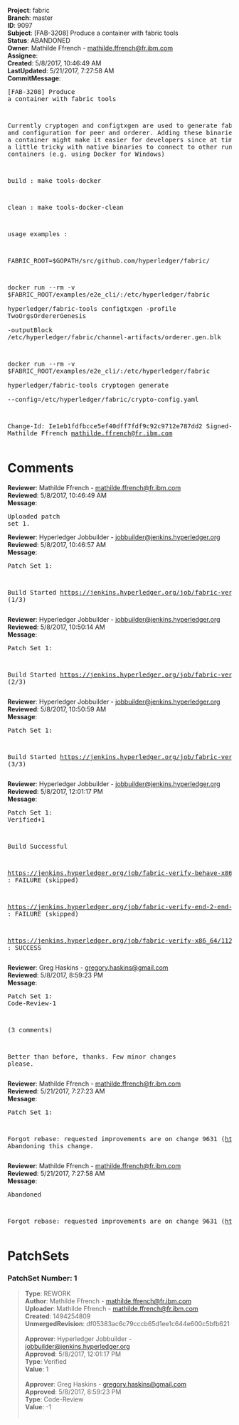 <strong>Project</strong>: fabric<br><strong>Branch</strong>: master<br><strong>ID</strong>: 9097<br><strong>Subject</strong>: [FAB-3208] Produce a container with fabric tools<br><strong>Status</strong>: ABANDONED<br><strong>Owner</strong>: Mathilde Ffrench - mathilde.ffrench@fr.ibm.com<br><strong>Assignee</strong>:<br><strong>Created</strong>: 5/8/2017, 10:46:49 AM<br><strong>LastUpdated</strong>: 5/21/2017, 7:27:58 AM<br><strong>CommitMessage</strong>:<br><pre>[FAB-3208] Produce a container with fabric tools

Currently cryptogen and configtxgen are used to generate fabric PKI and
configuration for peer and orderer. Adding these binaries inside of a
container might make it easier for developers since at times it can be a
little tricky with native binaries to connect to other running containers
(e.g. using Docker for Windows)

build : make tools-docker

clean : make tools-docker-clean

usage examples :

FABRIC_ROOT=$GOPATH/src/github.com/hyperledger/fabric/

docker run --rm -v $FABRIC_ROOT/examples/e2e_cli/:/etc/hyperledger/fabric \
hyperledger/fabric-tools configtxgen -profile TwoOrgsOrdererGenesis \
-outputBlock /etc/hyperledger/fabric/channel-artifacts/orderer.gen.blk

docker run --rm -v $FABRIC_ROOT/examples/e2e_cli/:/etc/hyperledger/fabric \
hyperledger/fabric-tools cryptogen generate \
--config=/etc/hyperledger/fabric/crypto-config.yaml

Change-Id: Ie1eb1fdfbcce5ef40dff7fdf9c92c9712e787dd2
Signed-off-by: Mathilde Ffrench <mathilde.ffrench@fr.ibm.com>
</pre><h1>Comments</h1><strong>Reviewer</strong>: Mathilde Ffrench - mathilde.ffrench@fr.ibm.com<br><strong>Reviewed</strong>: 5/8/2017, 10:46:49 AM<br><strong>Message</strong>: <pre>Uploaded patch set 1.</pre><strong>Reviewer</strong>: Hyperledger Jobbuilder - jobbuilder@jenkins.hyperledger.org<br><strong>Reviewed</strong>: 5/8/2017, 10:46:57 AM<br><strong>Message</strong>: <pre>Patch Set 1:

Build Started https://jenkins.hyperledger.org/job/fabric-verify-behave-x86_64/5346/ (1/3)</pre><strong>Reviewer</strong>: Hyperledger Jobbuilder - jobbuilder@jenkins.hyperledger.org<br><strong>Reviewed</strong>: 5/8/2017, 10:50:14 AM<br><strong>Message</strong>: <pre>Patch Set 1:

Build Started https://jenkins.hyperledger.org/job/fabric-verify-x86_64/11287/ (2/3)</pre><strong>Reviewer</strong>: Hyperledger Jobbuilder - jobbuilder@jenkins.hyperledger.org<br><strong>Reviewed</strong>: 5/8/2017, 10:50:59 AM<br><strong>Message</strong>: <pre>Patch Set 1:

Build Started https://jenkins.hyperledger.org/job/fabric-verify-end-2-end-x86_64/2816/ (3/3)</pre><strong>Reviewer</strong>: Hyperledger Jobbuilder - jobbuilder@jenkins.hyperledger.org<br><strong>Reviewed</strong>: 5/8/2017, 12:01:17 PM<br><strong>Message</strong>: <pre>Patch Set 1: Verified+1

Build Successful 

https://jenkins.hyperledger.org/job/fabric-verify-behave-x86_64/5346/ : FAILURE (skipped)

https://jenkins.hyperledger.org/job/fabric-verify-end-2-end-x86_64/2816/ : FAILURE (skipped)

https://jenkins.hyperledger.org/job/fabric-verify-x86_64/11287/ : SUCCESS</pre><strong>Reviewer</strong>: Greg Haskins - gregory.haskins@gmail.com<br><strong>Reviewed</strong>: 5/8/2017, 8:59:23 PM<br><strong>Message</strong>: <pre>Patch Set 1: Code-Review-1

(3 comments)

Better than before, thanks.  Few minor changes please.</pre><strong>Reviewer</strong>: Mathilde Ffrench - mathilde.ffrench@fr.ibm.com<br><strong>Reviewed</strong>: 5/21/2017, 7:27:23 AM<br><strong>Message</strong>: <pre>Patch Set 1:

Forgot rebase: requested improvements are on change 9631 (https://gerrit.hyperledger.org/r/#/c/9631/1). Abandoning this change.</pre><strong>Reviewer</strong>: Mathilde Ffrench - mathilde.ffrench@fr.ibm.com<br><strong>Reviewed</strong>: 5/21/2017, 7:27:58 AM<br><strong>Message</strong>: <pre>Abandoned

Forgot rebase: requested improvements are on change 9631 (https://gerrit.hyperledger.org/r/#/c/9631/1).</pre><h1>PatchSets</h1><h3>PatchSet Number: 1</h3><blockquote><strong>Type</strong>: REWORK<br><strong>Author</strong>: Mathilde Ffrench - mathilde.ffrench@fr.ibm.com<br><strong>Uploader</strong>: Mathilde Ffrench - mathilde.ffrench@fr.ibm.com<br><strong>Created</strong>: 1494254809<br><strong>UnmergedRevision</strong>: df05383ac6c79cccb65d1ee1c644e600c5bfb621<br><br><strong>Approver</strong>: Hyperledger Jobbuilder - jobbuilder@jenkins.hyperledger.org<br><strong>Approved</strong>: 5/8/2017, 12:01:17 PM<br><strong>Type</strong>: Verified<br><strong>Value</strong>: 1<br><br><strong>Approver</strong>: Greg Haskins - gregory.haskins@gmail.com<br><strong>Approved</strong>: 5/8/2017, 8:59:23 PM<br><strong>Type</strong>: Code-Review<br><strong>Value</strong>: -1<br><br></blockquote>